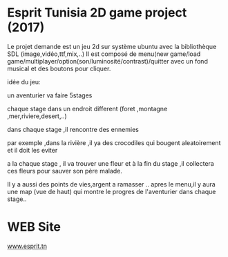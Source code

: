 # Esprit Tunisia 2D game project (2017)
Le projet demande est un jeu 2d sur système ubuntu avec la bibliothèque SDL (image,vidéo,ttf,mix,..)
Il est composé de
menu(new game/load game/multiplayer/option(son/luminosité/contrast)/quitter
avec un fond musical et des boutons pour cliquer.

idée du jeu:

un aventurier va faire 5stages

chaque stage dans un endroit different (foret ,montagne ,mer,riviere,desert,..)

dans chaque stage ,il rencontre des ennemies

par exemple ,dans la rivière ,il ya des crocodiles qui bougent aleatoirement et il doit les eviter

a la  chaque stage , il va trouver une fleur et à la fin du stage ,il collectera ces fleurs pour sauver son père malade.

Il y a aussi des points de vies,argent a ramasser ..
apres le menu,il y aura une map (vue de haut) qui montre le progres de l'aventurier dans chaque stage..

# WEB Site
www.esprit.tn

